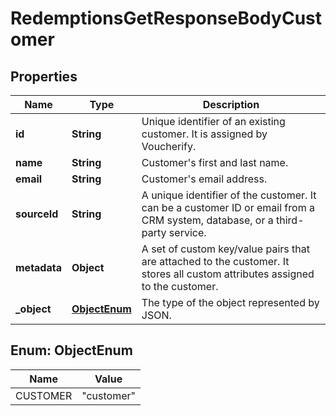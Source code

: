 

# RedemptionsGetResponseBodyCustomer


## Properties

| Name | Type | Description |
|------------ | ------------- | ------------- |
|**id** | **String** | Unique identifier of an existing customer. It is assigned by Voucherify. |
|**name** | **String** | Customer&#39;s first and last name. |
|**email** | **String** | Customer&#39;s email address. |
|**sourceId** | **String** | A unique identifier of the customer. It can be a customer ID or email from a CRM system, database, or a third-party service. |
|**metadata** | **Object** | A set of custom key/value pairs that are attached to the customer. It stores all custom attributes assigned to the customer. |
|**_object** | [**ObjectEnum**](#ObjectEnum) | The type of the object represented by JSON. |



## Enum: ObjectEnum

| Name | Value |
|---- | -----|
| CUSTOMER | &quot;customer&quot; |



